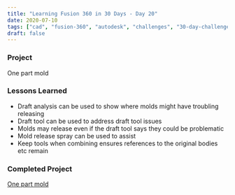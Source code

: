 ```yaml
---
title: "Learning Fusion 360 in 30 Days - Day 20"
date: 2020-07-10
tags: ["cad", "fusion-360", "autodesk", "challenges", "30-day-challenge", "fusion-360-in-30"]
draft: false
---
```

### Project
One part mold

### Lessons Learned
- Draft analysis can be used to show where molds might have troubling releasing
- Draft tool can be used to address draft tool issues
- Molds may release even if the draft tool says they could be problematic
- Mold release spray can be used to assist
- Keep tools when combining ensures references to the original bodies etc remain

### Completed Project
[One part mold](https://a360.co/300l1zR)